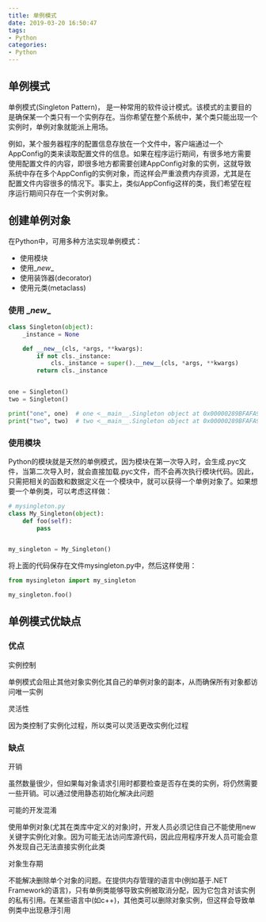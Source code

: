 ```yaml
---
title: 单例模式
date: 2019-03-20 16:50:47
tags:
- Python
categories:
- Python
---
```


## 单例模式

单例模式(Singleton Pattern)， 是一种常用的软件设计模式。该模式的主要目的是确保某一个类只有一个实例存在。当你希望在整个系统中，某个类只能出现一个实例时，单例对象就能派上用场。

例如，某个服务器程序的配置信息存放在一个文件中，客户端通过一个AppConfig的类来读取配置文件的信息。如果在程序运行期间，有很多地方需要使用配置文件的内容，即很多地方都需要创建AppConfig对象的实例，这就导致系统中存在多个AppConfig的实例对象，而这样会严重浪费内存资源，尤其是在配置文件内容很多的情况下。事实上，类似AppConfig这样的类，我们希望在程序运行期间只存在一个实例对象。



## 创建单例对象

在Python中，可用多种方法实现单例模式：

- 使用模块
- 使用\__new__
- 使用装饰器(decorator)
- 使用元类(metaclass)



### 使用 \__new__

```python
class Singleton(object):
    _instance = None

    def __new__(cls, *args, **kwargs):
        if not cls._instance:
            cls._instance = super().__new__(cls, *args, **kwargs)
        return cls._instance


one = Singleton()
two = Singleton()

print("one", one)  # one <__main__.Singleton object at 0x00000289BFAFA978>
print("two", two)  # two <__main__.Singleton object at 0x00000289BFAFA978>
```



### 使用模块

  Python的模块就是天然的单例模式，因为模块在第一次导入时，会生成.pyc文件，当第二次导入时，就会直接加载.pyc文件，而不会再次执行模块代码。因此，只需把相关的函数和数据定义在一个模块中，就可以获得一个单例对象了。如果想要一个单例类，可以考虑这样做：

```python
# mysingleton.py
class My_Singleton(object):
    def foo(self):
        pass


my_singleton = My_Singleton()
```

  将上面的代码保存在文件mysingleton.py中，然后这样使用：

```python
from mysingleton import my_singleton

my_singleton.foo()
```



## 单例模式优缺点

### 优点

实例控制

  单例模式会阻止其他对象实例化其自己的单例对象的副本，从而确保所有对象都访问唯一实例

灵活性

  因为类控制了实例化过程，所以类可以灵活更改实例化过程



### 缺点

开销

  虽然数量很少，但如果每对象请求引用时都要检查是否存在类的实例，将仍然需要一些开销。可以通过使用静态初始化解决此问题

可能的开发混淆

  使用单例对象(尤其在类库中定义的对象)时，开发人员必须记住自己不能使用new关键字实例化对象。因为可能无法访问库源代码，因此应用程序开发人员可能会意外发现自己无法直接实例化此类

对象生存期

  不能解决删除单个对象的问题。在提供内存管理的语言中(例如基于.NET Framework的语言)，只有单例类能够导致实例被取消分配，因为它包含对该实例的私有引用。在某些语言中(如c++)，其他类可以删除对象实例，但这样会导致单例类中出现悬浮引用
